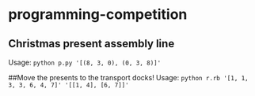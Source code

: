# programming-competition

## Christmas present assembly line
Usage: `python p.py '[(8, 3, 0), (0, 3, 8)]'`

##Move the presents to the transport docks!
Usage: `python r.rb '[1, 1, 3, 3, 6, 4, 7]' '[[1, 4], [6, 7]]'`